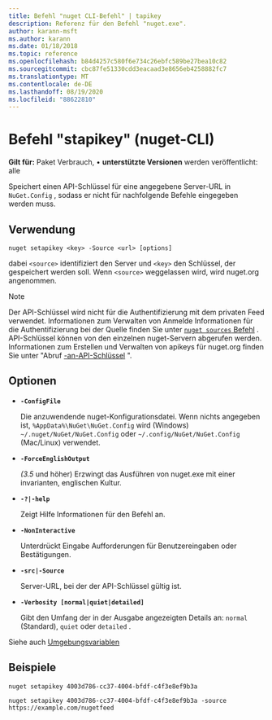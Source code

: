 ```yaml
---
title: Befehl "nuget CLI-Befehl" | tapikey
description: Referenz für den Befehl "nuget.exe".
author: karann-msft
ms.author: karann
ms.date: 01/18/2018
ms.topic: reference
ms.openlocfilehash: b84d4257c580f6e734c26ebfc589be27bea10c82
ms.sourcegitcommit: cbc87fe51330cdd3eacaad3e8656eb4258882fc7
ms.translationtype: MT
ms.contentlocale: de-DE
ms.lasthandoff: 08/19/2020
ms.locfileid: "88622810"
---
```

# <a name="setapikey-command-nuget-cli"></a>Befehl "stapikey" (nuget-CLI)

**Gilt für:** Paket Verbrauch, &bullet; **unterstützte Versionen** werden veröffentlicht: alle

Speichert einen API-Schlüssel für eine angegebene Server-URL in `NuGet.Config` , sodass er nicht für nachfolgende Befehle eingegeben werden muss.

## <a name="usage"></a>Verwendung

```cli
nuget setapikey <key> -Source <url> [options]
```

dabei `<source>` identifiziert den Server und `<key>` den Schlüssel, der gespeichert werden soll. Wenn `<source>` weggelassen wird, wird nuget.org angenommen. 

> [!NOTE]
> Der API-Schlüssel wird nicht für die Authentifizierung mit dem privaten Feed verwendet. Informationen zum Verwalten von Anmelde Informationen für die Authentifizierung bei der Quelle finden Sie unter [ `nuget sources` Befehl](../cli-reference/cli-ref-sources.md) .
> API-Schlüssel können von den einzelnen nuget-Servern abgerufen werden. Informationen zum Erstellen und Verwalten von apikeys für nuget.org finden Sie unter "Abruf [-an-API-Schlüssel](../../nuget-org/scoped-api-keys.md#acquire-an-api-key) ".

## <a name="options"></a>Optionen

- **`-ConfigFile`**

  Die anzuwendende nuget-Konfigurationsdatei. Wenn nichts angegeben ist, `%AppData%\NuGet\NuGet.Config` wird (Windows) `~/.nuget/NuGet/NuGet.Config` oder `~/.config/NuGet/NuGet.Config` (Mac/Linux) verwendet.

- **`-ForceEnglishOutput`**

  *(3.5* und höher) Erzwingt das Ausführen von nuget.exe mit einer invarianten, englischen Kultur.

- **`-?|-help`**

  Zeigt Hilfe Informationen für den Befehl an.

- **`-NonInteractive`**

  Unterdrückt Eingabe Aufforderungen für Benutzereingaben oder Bestätigungen.

- **`-src|-Source`**

  Server-URL, bei der der API-Schlüssel gültig ist.

- **`-Verbosity [normal|quiet|detailed]`**

  Gibt den Umfang der in der Ausgabe angezeigten Details an: `normal` (Standard), `quiet` oder `detailed` .

Siehe auch [Umgebungsvariablen](cli-ref-environment-variables.md)

## <a name="examples"></a>Beispiele

```cli
nuget setapikey 4003d786-cc37-4004-bfdf-c4f3e8ef9b3a

nuget setapikey 4003d786-cc37-4004-bfdf-c4f3e8ef9b3a -source https://example.com/nugetfeed
```
